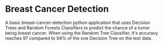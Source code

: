 # Breast Cancer Detection

A basic breast-cancer-detection python application that uses Decision Trees and Random Forests Classifiers to predict the chance of a tumor being breast cancer. When using the Random Tree Classifier, it's accuracy reaches 97 compared to 94% of the one Decision Tree on the test data.
